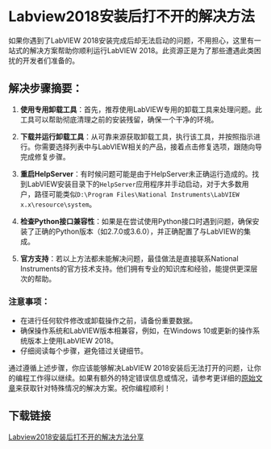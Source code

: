 # Labview2018安装后打不开的解决方法

如果你遇到了LabVIEW 2018安装完成后却无法启动的问题，不用担心，这里有一站式的解决方案帮助你顺利运行LabVIEW 2018。此资源正是为了那些遭遇此类困扰的开发者们准备的。

## 解决步骤摘要：

1. **使用专用卸载工具**：首先，推荐使用LabVIEW专用的卸载工具来处理问题。此工具可以帮助彻底清理之前的安装残留，确保一个干净的环境。

2. **下载并运行卸载工具**：从可靠来源获取卸载工具，执行该工具，并按照指示进行。你需要选择列表中与LabVIEW相关的产品，接着点击修复选项，跟随向导完成修复步骤。

3. **重启HelpServer**：有时候问题可能是由于HelpServer未正确运行造成的。找到LabVIEW安装目录下的`HelpServer`应用程序并手动启动，对于大多数用户，路径可能类似`D:\Program Files\National Instruments\LabVIEW x.x\resource\system`。

4. **检查Python接口兼容性**：如果是在尝试使用Python接口时遇到问题，确保安装了正确的Python版本（如2.7.0或3.6.0），并正确配置了与LabVIEW的集成。

5. **官方支持**：若以上方法都未能解决问题，最佳做法是直接联系National Instruments的官方技术支持。他们拥有专业的知识库和经验，能提供更深层次的帮助。

### 注意事项：
- 在进行任何软件修改或卸载操作之前，请备份重要数据。
- 确保操作系统和LabVIEW版本相兼容，例如，在Windows 10或更新的操作系统版本上使用LabVIEW 2018。
- 仔细阅读每个步骤，避免错过关键细节。

通过遵循上述步骤，你应该能够解决LabVIEW 2018安装后无法打开的问题，让你的编程工作得以继续。如果有额外的特定错误信息或情况，请参考更详细的[原始文章](https://blog.csdn.net/g9s718/article/details/103648083)来获取针对特殊情况的解决方案。祝你编程顺利！

## 下载链接

[Labview2018安装后打不开的解决方法分享](https://pan.quark.cn/s/e2462b5fb0b6)